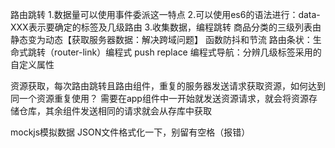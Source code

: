 路由跳转
1.数据量可以使用事件委派这一特点
2.可以使用es6的语法进行：data-XXX表示要确定的标签及几级路由
3.收集数据，编程跳转
商品分类的三级列表由静态变为动态【获取服务器数据：解决跨域问题】
函数防抖和节流
路由条状：生命式跳转（router-link）编程式 push replace 
编程式导航：分辨几级标签采用的自定义属性

资源获取，每次路由跳转且路由组件，重复的服务器发送请求获取资源，如何达到同一个资源重复使用？
需要在app组件中一开始就发送资源请求，就会将资源存储仓库，其余组件发送相同的请求就会从存库中获取
 
 mockjs模拟数据
JSON文件格式化一下，别留有空格（报错）